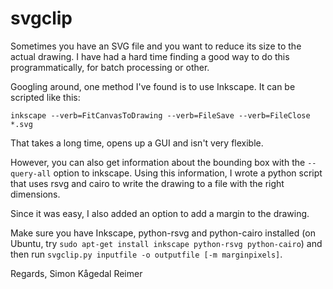 svgclip
=======

Sometimes you have an SVG file and you want to reduce its size to the
actual drawing.  I have had a hard time finding a good way to do this
programmatically, for batch processing or other.

Googling around, one method I've found is to use Inkscape. It can be
scripted like this:

    inkscape --verb=FitCanvasToDrawing --verb=FileSave --verb=FileClose *.svg

That takes a long time, opens up a GUI and isn't very flexible.

However, you can also get information about the bounding box with the 
`--query-all` option to inkscape. Using this information, I wrote a python
script that uses rsvg and cairo to write the drawing to a file with the 
right dimensions.

Since it was easy, I also added an option to add a margin to the drawing.

Make sure you have Inkscape, python-rsvg and python-cairo installed
(on Ubuntu, try `sudo apt-get install inkscape python-rsvg python-cairo`)
and then run `svgclip.py inputfile -o outputfile [-m marginpixels]`.

Regards,
Simon Kågedal Reimer